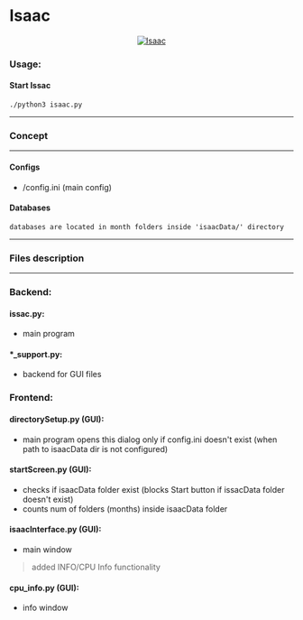 # Isaac

<p align="center">
<a href="http://fvcproductions.com"><img src="https://pm1.narvii.com/6607/0b92889dff8c5f5a35bb800da2a424dbdd50560d_hq.jpg" title="Isaac"></a></p>

### Usage:

#### Start Issac

```
./python3 isaac.py
```

---

### Concept

---

#### Configs
- /config.ini (main config)

#### Databases

```
databases are located in month folders inside 'isaacData/' directory
```

---

### Files description

---

### Backend:

#### issac.py:
- main program

#### *_support.py:
- backend for GUI files


### Frontend:

#### directorySetup.py (GUI):
- main program opens this dialog only if config.ini doesn't exist (when path to isaacData dir is not configured)

#### startScreen.py (GUI):
- checks if isaacData folder exist 
   (blocks Start button if issacData folder doesn't exist)
- counts num of folders (months) inside isaacData folder

#### isaacInterface.py (GUI):
- main window
> added INFO/CPU Info functionality

#### cpu_info.py (GUI):
- info window
